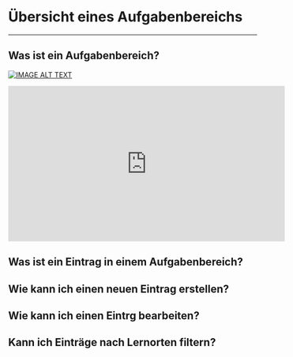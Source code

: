 # Übersicht eines Aufgabenbereichs

- - - 

## Was ist ein Aufgabenbereich?

[![IMAGE ALT TEXT](https://img.youtube.com/vi/StTqXEQ2l-Y/0.jpg)](https://www.youtube.com/watch?v=8HhUOH3qGw0 "Video Title")


<iframe width="560" height="315" src="https://www.youtube.com/embed/8HhUOH3qGw0" frameborder="0" allowfullscreen></iframe>


## Was ist ein Eintrag in einem Aufgabenbereich?

## Wie kann ich einen neuen Eintrag erstellen?

## Wie kann ich einen Eintrg bearbeiten?

## Kann ich Einträge nach Lernorten filtern?

